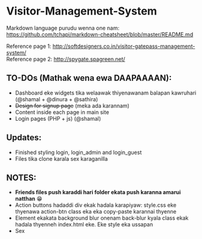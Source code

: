 # Visitor-Management-System

Markdown language purudu wenna one nam: https://github.com/tchapi/markdown-cheatsheet/blob/master/README.md

Reference page 1: http://softdesigners.co.in/visitor-gatepass-management-system/
<br />Reference page 2: http://spygate.spagreen.net/

## TO-DOs (Mathak wena ewa DAAPAAAAN):
* Dashboard eke widgets tika welaawak thiyenawanam balapan kawruhari (@shamal + @dinura + @sathira)
* ~~Design for signup page~~ (meka ada karannam)
* Content inside each page in main site
* Login pages (PHP + js) (@shamal)

## Updates:
* Finished styling login, login_admin and login_guest
* Files tika clone karala sex karaganilla

## NOTES:
* **Friends files push karaddi hari folder ekata push karanna amarui natthan** 😁
* Action buttons hadaddi div ekak hadala karapiyaw: style.css eke thyenawa action-btn class eka eka copy-paste karannai thyenne
* Element ekakata background blur onenam back-blur kyala class ekak hadala thyenneh index.html eke. Eke style eka ussapan
* Sex
